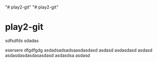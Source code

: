 "# play2-git"
"# play2-git"

# play2-git

sdfsdfds
sdadas

esersere
dfgdfgdg
asdadsadsadsaasdasdasd
asdasd
asdasdasd
asdasd
asdasdasdasdasasdasd
asdasdsa
asdasd
